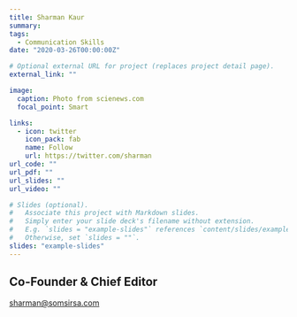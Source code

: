 ```yaml
---
title: Sharman Kaur
summary:
tags:
  - Communication Skills
date: "2020-03-26T00:00:00Z"

# Optional external URL for project (replaces project detail page).
external_link: ""

image:
  caption: Photo from scienews.com
  focal_point: Smart

links:
  - icon: twitter
    icon_pack: fab
    name: Follow
    url: https://twitter.com/sharman
url_code: ""
url_pdf: ""
url_slides: ""
url_video: ""

# Slides (optional).
#   Associate this project with Markdown slides.
#   Simply enter your slide deck's filename without extension.
#   E.g. `slides = "example-slides"` references `content/slides/example-slides.md`.
#   Otherwise, set `slides = ""`.
slides: "example-slides"
---
```


## Co-Founder & Chief Editor

sharman@somsirsa.com
